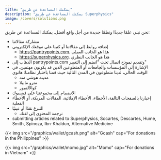 ```yaml
---
title: "يمكنك المساعدة عن طريق"
description: "يمكنك المساعدة عن طريق Superphysics"
image: /covers/solutions.png
---
```



نحن نبني علمًا جديدًا ونظمًا جديدة من أجل واقع أفضل. يمكنك المساعدة عن طريق:

- مشاركة مقالاتنا
- إضافة روابط إلى مقالاتنا أو كتبنا على موقعك الإلكتروني
  - https://pantrypoints.com. هذا هو الجانب العملي
  - https://superphysics.org. هذا هو الجانب النظري
- الذهاب إلى pantrypoints.com وتقديم نموذج اتصال تحت "انضم إلى التغيير"
- الإشارة إلى المؤسسات والجامعات أو المتطوعين الذين قد يكونون مهتمين. في الوقت الحالي، لدينا متطوعون في المدن التالية حيث قمنا باختبار نظامنا:
هانوي
  - مدينة هوشي منه
  - مترو مانيلا
  - كوالالمبور
- الانضمام إلى مجموعتنا على فيسبوك
- إخبارنا بالصفحات التالفة، الأخطاء، الأخطاء الإملائية، المقالات المربكة، أو الأخطاء الفعلية
- التبرع نقدًا أو عينيًا
  - ترجمة المحتوى إلى لغتك
- submitting articles related to Superphysics, Socartes, Descartes, Hume, Smith, Spinoza, Ibn-Khaldun, Alternative Medicine

{{< img src="/graphics/wallet/gcash.png" alt="Gcash" cap="For donations in the Philippines" >}}

{{< img src="/graphics/wallet/momo.jpg" alt="Momo" cap="For donations in Vietnam" >}}

